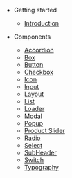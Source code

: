 - Getting started

  - [Introduction](introduction.md)

- Components

  - [Accordion](components/accordion.md)
  - [Box](components/box.md)
  - [Button](components/button.md)
  - [Checkbox](components/checkbox.md)
  - [Icon](components/icon.md)
  - [Input](components/input.md)
  - [Layout](components/layout.md)
  - [List](components/list.md)
  - [Loader](components/loader.md)
  - [Modal](components/modal.md)
  - [Popup](components/popup.md)
  - [Product Slider](components/product-slider.md)
  - [Radio](components/radio.md)
  - [Select](components/select.md)
  - [SubHeader](components/subheader.md)
  - [Switch](components/switch.md)
  - [Typography](components/typography.md)
  
